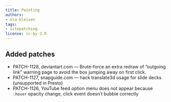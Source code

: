 ```yaml
---
title: Painting
authors:
- ola-kleiven
tags:
- sitepatching
license: cc-by-3.0
---
```


## Added patches

- PATCH-1128, deviantart.com — Brute-force an extra redraw of “outgoing link” warning page to avoid the box jumping away on first click.
- PATCH-1127, snapguide.com — hack translate3d usage for slide decks (unsupported in Presto)
- PATCH-1126, YouTube feed option menu does not appear because `:hover` opacity change, click event doesn’t bubble correctly
